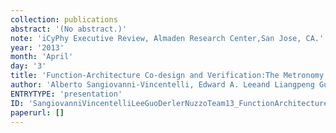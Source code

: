 ```yaml
---
collection: publications
abstract: '(No abstract.)'
note: 'iCyPhy Executive Review, Almaden Research Center,San Jose, CA.'
year: '2013'
month: 'April'
day: '3'
title: 'Function-Architecture Co-design and Verification:The Metronomy Approach'
author: 'Alberto Sangiovanni-Vincentelli, Edward A. Leeand Liangpeng Guo, Patricia Derler,Pierluigi Nuzzo, iCyPhy Team'
ENTRYTYPE: 'presentation'
ID: 'SangiovanniVincentelliLeeGuoDerlerNuzzoTeam13_FunctionArchitectureCodesignVerificationMetronomy'
paperurl: []
---
```

